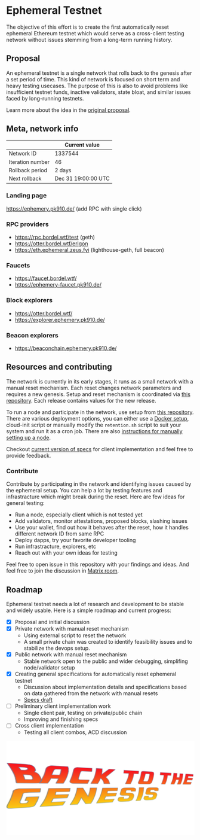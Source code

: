 # Ephemeral Testnet

The objective of this effort is to create the first automatically reset ephemeral Ethereum testnet which would serve as a cross-client testing network without issues stemming from a long-term running history.

## Proposal

An ephemeral testnet is a single network that rolls back to the genesis after a set period of time. This kind of network is focused on short term and heavy testing usecases. The purpose of this is also to avoid problems like insufficient testnet funds, inactive validators, state bloat, and similar issues faced by long-running testnets.

Learn more about the idea in the [original proposal](https://notes.ethereum.org/@mario-havel/stakers-testnet). 

## Meta, network info

|                  | Current value       |
| ---------------- | ------------------- |
| Network ID       | 1337544             |
| Iteration number | 46                  |
| Rollback period  | 2 days              |
| Next rollback    | Dec 31 19:00:00 UTC  |

### Landing page

https://ephemery.pk910.de/ (add RPC with single click)

### RPC providers

- https://rpc.bordel.wtf/test (geth)
- https://otter.bordel.wtf/erigon 
- https://eth.ephemeral.zeus.fyi (lighthouse-geth, full beacon)

### Faucets

- https://faucet.bordel.wtf/
- https://ephemery-faucet.pk910.de/

### Block explorers

- https://otter.bordel.wtf/
- https://explorer.ephemery.pk910.de/

### Beacon explorers

- https://beaconchain.ephemery.pk910.de/

## Resources and contributing

The network is currently in its early stages, it runs as a small network with a manual reset mechanism. Each reset changes network parameters and requires a new genesis. Setup and reset mechanism is coordinated via [this repository](https://github.com/pk910/test-testnet-repo). Each release contains values for the new release. 

To run a node and participate in the network, use setup from [this repository](https://github.com/pk910/test-testnet-scripts). There are various deployment options, you can either use a [Docker setup](https://github.com/pk910/test-testnet-scripts#docker), cloud-init script or manually modify the `retention.sh` script to suit your system and run it as a cron job. There are also [instructions for manually setting up a node](https://github.com/pk910/test-testnet-scripts#manual-deployment). 

Checkout [current version of specs](./specs.md) for client implementation and feel free to provide feedback. 

### Contribute 

Contribute by participating in the network and identifying issues caused by the ephemeral setup. You can help a lot by testing features and infrastracture which might break during the reset. Here are few ideas for general testing:
  - Run a node, especially client which is not tested yet
  - Add validators, monitor attestations, proposed blocks, slashing issues
  - Use your wallet, find out how it behaves after the reset, how it handles different network ID from same RPC
  - Deploy dapps, try your favorite developer tooling 
  - Run infrastracture, explorers, etc
  - Reach out with your own ideas for testing

Feel free to open issue in this repository with your findings and ideas. And feel free to join the discussion in [Matrix room](https://matrix.to/#/#staker-testnet:matrix.org). 


## Roadmap

Ephemeral testnet needs a lot of research and development to be stable and widely usable. Here is a simple roadmap and current progress:

- [x] Proposal and initial discussion
- [x] Private network with manual reset mechanism
    - Using external script to reset the network
    - A small private chain was created to identify feasibility issues and to stabilize the devops setup.
- [x] Public network with manual reset mechanism
    - Stable network open to the public and wider debugging, simplifing node/validator setup
- [x] Creating general specifications for automatically reset ephemeral testnet 
    - Discussion about implementation details and specifications based on data gathered from the network with manual resets
    - [Specs draft](./specs.md)
- [ ] Preliminary client implementation work 
    - Single client pair, testing on private/public chain 
    - Improving and finishing specs 
- [ ] Cross client implementation 
    - Testing all client combos, ACD discussion


![](./bttg.png)
